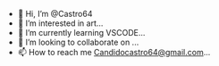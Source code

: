 - 👋 Hi, I’m @Castro64
- 👀 I’m interested in art...
- 🌱 I’m currently learning VSCODE...
- 💞️ I’m looking to collaborate on ...
- 📫 How to reach me Candidocastro64@gmail.com...

<!---
Castro64/Castro64 is a ✨ special ✨ repository because its `README.md` (this file) appears on your GitHub profile.
You can click the Preview link to take a look at your changes.
--->
